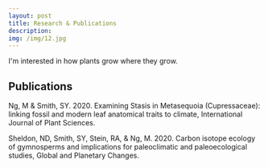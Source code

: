 ```yaml
---
layout: post
title: Research & Publications
description: 
img: /img/12.jpg
---
```


I'm interested in how plants grow where they grow. 

<h2> Publications </h2>

Ng, M & Smith, SY. 2020. Examining Stasis in Metasequoia (Cupressaceae): linking fossil and modern leaf anatomical traits to climate, International Journal of Plant Sciences. 
	
Sheldon, ND, Smith, SY, Stein, RA, & Ng, M. 2020. Carbon isotope ecology of gymnosperms and implications for paleoclimatic and paleoecological studies, Global and Planetary Changes.


